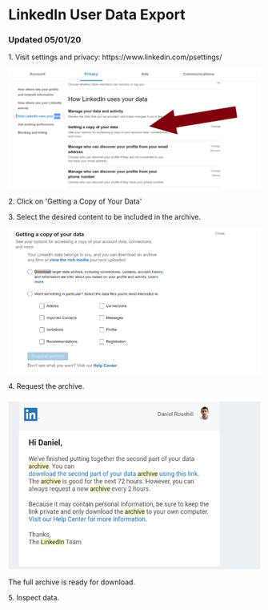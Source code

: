 # LinkedIn User Data Export

### Updated 05/01/20

<p>1. Visit settings and privacy: https://www.linkedin.com/psettings/</p>

![Requesting Data](/images/0108.png)

<p>2. Click on 'Getting a Copy of Your Data'</p>

<p>3. Select the desired content to be included in the archive.</p>

![Content](/images/0111.png)

<p>4. Request the archive.

![Archive](/images/0112.png)

The full archive is ready for download.

<p>5. Inspect data.</p>
